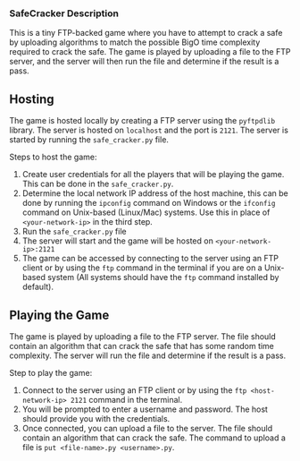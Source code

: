 ### SafeCracker Description
This is a tiny FTP-backed game where you have to attempt to crack a safe by uploading algorithms to match the possible 
BigO time complexity required to crack the safe. The game is played by uploading a file to the FTP server, and the server
will then run the file and determine if the result is a pass. 

## Hosting
The game is hosted locally by creating a FTP server using the `pyftpdlib` library. The server is hosted on `localhost` and
the port is `2121`. The server is started by running the `safe_cracker.py` file.

Steps to host the game:
1. Create user credentials for all the players that will be playing the game. This can be done in the `safe_cracker.py`.
2. Determine the local network IP address of the host machine, this can be done by running the `ipconfig` command on
Windows or the `ifconfig` command on Unix-based (Linux/Mac) systems. Use this in place of `<your-network-ip>` in the
third step.
3. Run the `safe_cracker.py` file
4. The server will start and the game will be hosted on `<your-network-ip>:2121`
5. The game can be accessed by connecting to the server using an FTP client or by using the `ftp` command in the terminal
if you are on a Unix-based system (All systems should have the `ftp` command installed by default).

## Playing the Game
The game is played by uploading a file to the FTP server. The file should contain an algorithm that can crack the safe
that has some random time complexity. The server will run the file and determine if the result is a pass.

Step to play the game:
1. Connect to the server using an FTP client or by using the `ftp <host-network-ip> 2121` command in the terminal.
2. You will be prompted to enter a username and password. The host should provide you with the credentials.
3. Once connected, you can upload a file to the server. The file should contain an algorithm that can crack the safe. The 
command to upload a file is `put <file-name>.py <username>.py`.